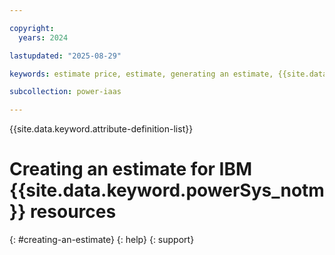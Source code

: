 ```yaml
---

copyright:
  years: 2024

lastupdated: "2025-08-29"

keywords: estimate price, estimate, generating an estimate, {{site.data.keyword.powerSys_notm}}, private cloud, creating estimate, saving estimate, estimate virtual server instance, estimate storage volume, estimate shared processor pool, estimate VPN, estimate virtual tape library

subcollection: power-iaas

---
```


{{site.data.keyword.attribute-definition-list}}

# Creating an estimate for IBM {{site.data.keyword.powerSys_notm}} resources
{: #creating-an-estimate}
{: help}
{: support}
